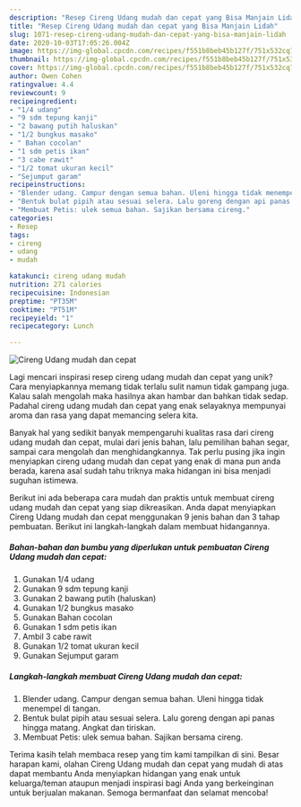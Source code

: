 ```yaml
---
description: "Resep Cireng Udang mudah dan cepat yang Bisa Manjain Lidah"
title: "Resep Cireng Udang mudah dan cepat yang Bisa Manjain Lidah"
slug: 1071-resep-cireng-udang-mudah-dan-cepat-yang-bisa-manjain-lidah
date: 2020-10-03T17:05:26.004Z
image: https://img-global.cpcdn.com/recipes/f551b8beb45b127f/751x532cq70/cireng-udang-mudah-dan-cepat-foto-resep-utama.jpg
thumbnail: https://img-global.cpcdn.com/recipes/f551b8beb45b127f/751x532cq70/cireng-udang-mudah-dan-cepat-foto-resep-utama.jpg
cover: https://img-global.cpcdn.com/recipes/f551b8beb45b127f/751x532cq70/cireng-udang-mudah-dan-cepat-foto-resep-utama.jpg
author: Owen Cohen
ratingvalue: 4.4
reviewcount: 9
recipeingredient:
- "1/4 udang"
- "9 sdm tepung kanji"
- "2 bawang putih haluskan"
- "1/2 bungkus masako"
- " Bahan cocolan"
- "1 sdm petis ikan"
- "3 cabe rawit"
- "1/2 tomat ukuran kecil"
- "Sejumput garam"
recipeinstructions:
- "Blender udang. Campur dengan semua bahan. Uleni hingga tidak menempel di tangan."
- "Bentuk bulat pipih atau sesuai selera. Lalu goreng dengan api panas hingga matang. Angkat dan tiriskan."
- "Membuat Petis: ulek semua bahan. Sajikan bersama cireng."
categories:
- Resep
tags:
- cireng
- udang
- mudah

katakunci: cireng udang mudah 
nutrition: 271 calories
recipecuisine: Indonesian
preptime: "PT35M"
cooktime: "PT51M"
recipeyield: "1"
recipecategory: Lunch

---
```



![Cireng Udang mudah dan cepat](https://img-global.cpcdn.com/recipes/f551b8beb45b127f/751x532cq70/cireng-udang-mudah-dan-cepat-foto-resep-utama.jpg)

Lagi mencari inspirasi resep cireng udang mudah dan cepat yang unik? Cara menyiapkannya memang tidak terlalu sulit namun tidak gampang juga. Kalau salah mengolah maka hasilnya akan hambar dan bahkan tidak sedap. Padahal cireng udang mudah dan cepat yang enak selayaknya mempunyai aroma dan rasa yang dapat memancing selera kita.

Banyak hal yang sedikit banyak mempengaruhi kualitas rasa dari cireng udang mudah dan cepat, mulai dari jenis bahan, lalu pemilihan bahan segar, sampai cara mengolah dan menghidangkannya. Tak perlu pusing jika ingin menyiapkan cireng udang mudah dan cepat yang enak di mana pun anda berada, karena asal sudah tahu triknya maka hidangan ini bisa menjadi suguhan istimewa.




Berikut ini ada beberapa cara mudah dan praktis untuk membuat cireng udang mudah dan cepat yang siap dikreasikan. Anda dapat menyiapkan Cireng Udang mudah dan cepat menggunakan 9 jenis bahan dan 3 tahap pembuatan. Berikut ini langkah-langkah dalam membuat hidangannya.

<!--inarticleads1-->

##### Bahan-bahan dan bumbu yang diperlukan untuk pembuatan Cireng Udang mudah dan cepat:

1. Gunakan 1/4 udang
1. Gunakan 9 sdm tepung kanji
1. Gunakan 2 bawang putih (haluskan)
1. Gunakan 1/2 bungkus masako
1. Gunakan  Bahan cocolan
1. Gunakan 1 sdm petis ikan
1. Ambil 3 cabe rawit
1. Gunakan 1/2 tomat ukuran kecil
1. Gunakan Sejumput garam




<!--inarticleads2-->

##### Langkah-langkah membuat Cireng Udang mudah dan cepat:

1. Blender udang. Campur dengan semua bahan. Uleni hingga tidak menempel di tangan.
1. Bentuk bulat pipih atau sesuai selera. Lalu goreng dengan api panas hingga matang. Angkat dan tiriskan.
1. Membuat Petis: ulek semua bahan. Sajikan bersama cireng.




Terima kasih telah membaca resep yang tim kami tampilkan di sini. Besar harapan kami, olahan Cireng Udang mudah dan cepat yang mudah di atas dapat membantu Anda menyiapkan hidangan yang enak untuk keluarga/teman ataupun menjadi inspirasi bagi Anda yang berkeinginan untuk berjualan makanan. Semoga bermanfaat dan selamat mencoba!
